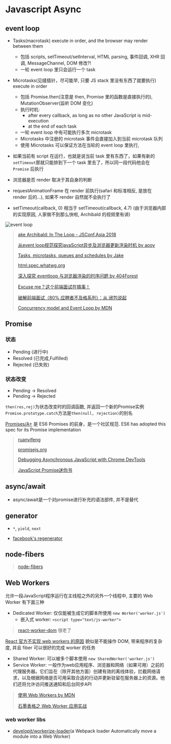 # Javascript Async

## event loop

* Tasks(macrotask) execute in order, and the browser may render between them
  * 包括 scripts, setTimeout/setInterval, HTML parsing, 事件回调, XHR 回调, MessageChannel, DOM 修改?!
  * 一轮 event loop 里只会运行一个 task
* Microtasks(见缝插针，尽可能早, 只要 JS stack 里没有东西了就要执行) execute in order
  * 包括 Promise.then(注意是 then, Promise 里的函数是直接执行的), MutationObserver(监听 DOM 变化)
  * 执行时机:
    * after every callback, as long as no other JavaScript is mid-execution
    * at the end of each task
  * 一轮 event loop 中有可能执行多次 microtask
  * Microtasks 中注册的 microtask 事件会直接加入到当前 microtask 队列
  * 使用 Microtasks 可以保证方法在当轮的 event loop 里执行,

* 如果当前有 script 在运行，也就是说当前 task 里有东西了，如果有新的 `setTimeout`那就只能排到下一个 task 里去了，所以同一段代码他会在 `Promise` 后执行
* 浏览器是否 render 取决于其自身的判断
* requestAnimationFrame 在 render 前执行(safari 和标准相反, 是放在 render 后的...), 如果不 render 自然就不会执行了
* setTimeout(callback, 0) 相当于 setTimeout(callback, 4.7) (由于浏览器内部的实现原因, 人家做不到那么快啦, Archibald 的视频里有讲)

![event loop](https://camo.githubusercontent.com/f2c584a16145e49bd4783cc925a786b63f8520d6/68747470733a2f2f7777772e343034666f726573742e636f6d2f696d67732f626c6f672f6576656e746c6f6f702d312e706e67)
> [ake Archibald: In The Loop - JSConf.Asia 2018](https://www.youtube.com/watch?v=cCOL7MC4Pl0)
>
> [从event loop规范探究javaScript异步及浏览器更新渲染时机 by aooy](https://github.com/aooy/blog/issues/5)
>
> [Tasks, microtasks, queues and schedules by Jake](https://jakearchibald.com/2015/tasks-microtasks-queues-and-schedules/)
>
> [html.spec.whatwg.org](https://html.spec.whatwg.org/multipage/webappapis.html#task-queue)
>
> [深入探究 eventloop 与浏览器渲染的时序问题 by 404Forest](https://www.404forest.com/2017/07/18/how-javascript-actually-works-eventloop-and-uirendering/)
>
> [Excuse me？这个前端面试在搞事！](https://zhuanlan.zhihu.com/p/25407758)
>
> [破解前端面试（80% 应聘者不及格系列）：从 闭包说起](https://zhuanlan.zhihu.com/p/25855075)
>
> [Concurrency model and Event Loop by MDN](https://developer.mozilla.org/en-US/docs/Web/JavaScript/EventLoop)

## Promise

### 状态

* Pending (进行中)
* Resolved (已完成,Fulfilled)
* Rejected (已失败)

### 状态改变

* Pending -> Resolved
* Pending -> Rejected

`then(res,rej)`为状态改变时的回调函数, 并返回一个新的Promise实例
`Promise.prototype.catch`方法是`then(null, rejection)`的别名

[Promises/A+](https://promisesaplus.com/) 是 ES6 Promises 的前身，是一个社区规范. ES6 has adopted this spec for its Promise implementation

> [ruanyifeng](http://es6.ruanyifeng.com/#docs/promise)
>
> [promisejs.org](https://www.promisejs.org/)
>
> [Debugging Asynchronous JavaScript with Chrome DevTools](https://www.html5rocks.com/en/tutorials/developertools/async-call-stack/)
>
> [JavaScript Promise迷你书](http://liubin.org/promises-book)

## async/await

* async/await是一个对promise进行补充的语法部件, 并不是替代

## generator

* `*`, `yield`, `next`

* [facebook's regenerator](http://facebook.github.io/regenerator/)

## node-fibers

> [node-fibers](https://github.com/laverdet/node-fibers)

## Web Workers

允许一段JavaScript程序运行在主线程之外的另外一个线程中, 主要的 Web Worker 有下面三种

* Dedicated Worker: 仅仅能被生成它的脚本所使用 `new Worker('worker.js')`
  * 嵌入式 worker: `<script type="text/js-worker">`

> [react-worker-dom](https://github.com/web-perf/react-worker-dom) 很老了

[React 官方不实现 web workers 的原因](https://github.com/facebook/react/issues/3092#issuecomment-183154290) 貌似是不能操作 DOM, 带来程序的复杂度, 并且 fiber 可以很好的完成 worker 的任务

* Shared Worker: 可以被多个脚本使用 `new SharedWorker('worker.js')`
* Service Worker: 一般作为web应用程序、浏览器和网络（如果可用）之前的代理服务器。它们旨在（除开其他方面）创建有效的离线体验，拦截网络请求，以及根据网络是否可用采取合适的行动并更新驻留在服务器上的资源。他们还将允许访问推送通知和后台同步API

> [使用 Web Workers by MDN](https://developer.mozilla.org/zh-CN/docs/Web/API/Web_Workers_API/Using_web_workers)
>
> [石墨表格之 Web Worker 应用实战](https://zhuanlan.zhihu.com/p/29165800)

### web worker libs

* [developit/workerize-loader](https://github.com/developit/workerize-loader)(a Webpack loader Automatically move a module into a Web Worker)
